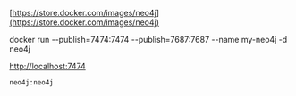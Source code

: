 
[https://store.docker.com/images/neo4j](https://store.docker.com/images/neo4j)

docker run --publish=7474:7474 --publish=7687:7687 --name my-neo4j -d neo4j

[http://localhost:7474](http://localhost:7474)

```sh
neo4j:neo4j
```
